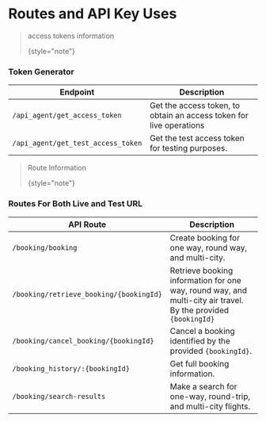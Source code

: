 # Routes and API Key Uses 

> access tokens information
>
> {style="note"}
### Token Generator


| Endpoint                           | Description                                                         |
|------------------------------------|---------------------------------------------------------------------|
| `/api_agent/get_access_token`      | Get the access token, to obtain an access token for live operations |
| `/api_agent/get_test_access_token` | Get the test access token for testing purposes.                     |


> Route Information
>
> {style="note"}

### Routes For Both Live and Test URL
| API Route                               | Description                                                                                                   |
|-----------------------------------------|---------------------------------------------------------------------------------------------------------------|
| `/booking/booking`                      | Create booking for one way, round way, and multi-city.                                                        |
| `/booking/retrieve_booking/{bookingId}` | Retrieve booking information for one way, round way, and multi-city air travel. By the provided `{bookingId}` |
| `/booking/cancel_booking/{bookingId}`   | Cancel a booking identified by the provided `{bookingId}`.                                                    |
| `/booking_history/:{bookingId}`         | Get full booking information.                                                                                 |
| `/booking/search-results`               | Make a search for one-way, round-trip, and multi-city flights.                                                |


 


